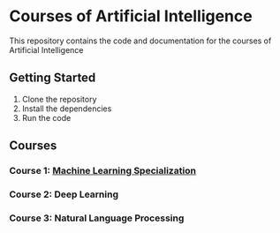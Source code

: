 # Courses of Artificial Intelligence

This repository contains the code and documentation for the courses of Artificial Intelligence

## Getting Started

1. Clone the repository
2. Install the dependencies
3. Run the code

## Courses

### Course 1: [Machine Learning Specialization](./machine-learning/README.md)

### Course 2: Deep Learning

### Course 3: Natural Language Processing